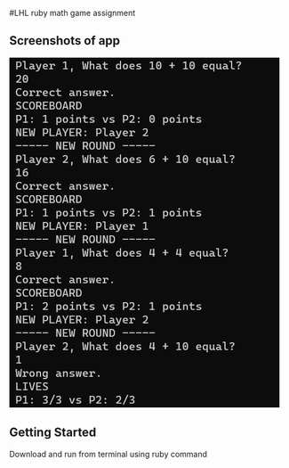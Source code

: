 #LHL ruby math game assignment

## Screenshots of app

!["Screenshot of app"](LHL-mathgame.png)

## Getting Started

Download and run from terminal using ruby command